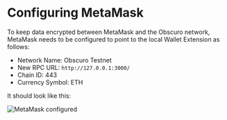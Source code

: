 ---
---
# Configuring MetaMask

To keep data encrypted between MetaMask and the Obscuro network, MetaMask needs to be configured to point to the local Wallet Extension as follows:

* Network Name: Obscuro Testnet
* New RPC URL: `http://127.0.0.1:3000/`
* Chain ID: 443
* Currency Symbol: ETH

It should look like this:

![MetaMask configured](../../assets/images/metamask.png)